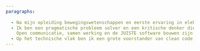 ```yaml
---
paragraphs:
  
  - Na mijn opleiding bewegingswetenschappen en eerste ervaring in elektronica vond ik in 2017 mijn weg naar de IT wereld bij Cegeka. Sindsdien, ben ik een full stack developer met ondertussen acht jaar ervaring in zowel grote als kleine projecten, in zowel een grote enterprise als startup omgeving.
  - Ik ben een pragmatische probleem solver en een kritische denker die het best werkt in teams waar we SAMEN software bouwen.
    Open communicatie, samen werking en de JUISTE software bouwen zijn enkele zaken waar ik veel belang aan hecht. 
  - Op het technische vlak ben ik een grote voorstander van clean code, clean architecture, DDD en TDD.
---
```

